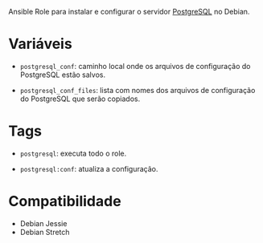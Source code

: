 Ansible Role para instalar e configurar o servidor
[PostgreSQL](http://www.postgresql.org) no Debian.

# Variáveis

- `postgresql_conf`: caminho local onde os arquivos de configuração do
  PostgreSQL estão salvos.

- `postgresql_conf_files`: lista com nomes dos arquivos de configuração
  do PostgreSQL que serão copiados.

# Tags

- `postgresql`: executa todo o role.

- `postgresql:conf`: atualiza a configuração.

# Compatibilidade

- Debian Jessie
- Debian Stretch
